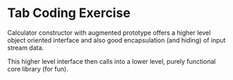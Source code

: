 # Tab Coding Exercise

Calculator constructor with augmented prototype offers a higher level object oriented interface and also good encapsulation (and hiding) of input stream data.

This higher level interface then calls into a lower level, purely functional core library (for fun).
